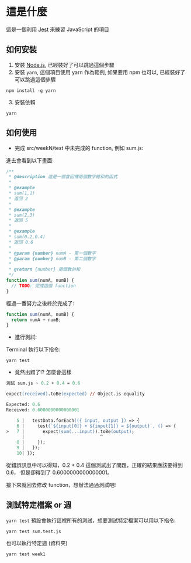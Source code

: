 # 這是什麼

這是一個利用 [Jest](https://jestjs.io/) 來練習 JavaScript 的項目

## 如何安裝

1. 安裝 [Node.js](https://nodejs.org/zh-tw/download), 已經裝好了可以跳過這個步驟
2. 安裝 `yarn`, 這個項目使用 yarn 作為範例, 如果要用 npm 也可以, 已經裝好了可以跳過這個步驟

```console
npm install -g yarn
```

3. 安裝依賴

```console
yarn
```

## 如何使用

- 完成 src/weekN/test 中未完成的 function, 例如 sum.js:

進去會看到以下畫面:

```js
/**
 * @description 這是一個會回傳兩個數字總和的函式
 *
 * @example
 * sum(1,1)
 * 返回 2
 *
 * @example
 * sum(2,3)
 * 返回 5
 *
 * @example
 * sum(0.2,0.4)
 * 返回 0.6
 *
 * @param {number} numA - 第一個數字
 * @param {number} numB - 第二個數字
 *
 * @return {number} 兩個數的和
 */
function sum(numA, numB) {
  // TODO: 完成這個 function
}
```

經過一番努力之後終於完成了:

```js
function sum(numA, numB) {
  return numA + numB;
}
```

- 進行測試:

Terminal 執行以下指令:

```console
yarn test
```

- 竟然出錯了!? 怎麼會這樣

```ps
測試 sum.js › 0.2 + 0.4 = 0.6

expect(received).toBe(expected) // Object.is equality

Expected: 0.6
Received: 0.6000000000000001

    5 |   testData.forEach(({ input, output }) => {
    6 |     test(`${input[0]} + ${input[1]} = ${output}`, () => {
>   7 |       expect(sum(...input)).toBe(output);
      |                             ^
    8 |     });
    9 |   });
    10| });
```

從錯誤訊息中可以得知，0.2 + 0.4 這個測試出了問題，正確的結果應該要得到 0.6，
但是卻得到了 0.6000000000000001。

接下來就回去修改 function，想辦法通過測試吧!

## 測試特定檔案 or 週

`yarn test` 預設會執行這裡所有的測試，想要測試特定檔案可以用以下指令:

```console
yarn test sum.test.js
```

也可以執行特定週 (資料夾)

```console
yarn test week1
```
